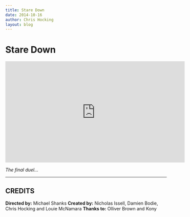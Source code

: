 ```yaml
---
title: Stare Down
date: 2014-10-16
author: Chris Hocking
layout: blog
---
```

# Stare Down

<iframe width="560" height="315" src="https://www.youtube-nocookie.com/embed/lRSQqR2Xy4I?si=MSTCoCaVAZBIXttf" title="YouTube video player" frameborder="0" allow="accelerometer; autoplay; clipboard-write; encrypted-media; gyroscope; picture-in-picture; web-share" referrerpolicy="strict-origin-when-cross-origin" allowfullscreen></iframe>

*The final duel…*

---

## CREDITS

**Directed by:** Michael Shanks
**Created by:** Nicholas Issell, Damien Bodie, Chris Hocking and Louie McNamara
**Thanks to:** Olliver Brown and Kony